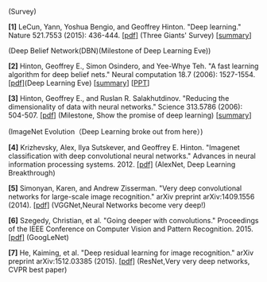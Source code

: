 
 (Survey)

**[1]** LeCun, Yann, Yoshua Bengio, and Geoffrey Hinton. "Deep learning." Nature 521.7553 (2015): 436-444. [[pdf]](http://www.cs.toronto.edu/~hinton/absps/NatureDeepReview.pdf) (Three Giants' Survey)    [[summary](https://github.com/gopala-kr/summary/blob/master/summaries/Week-1/REVIEW-Deep%20learning.md)]


(Deep Belief Network(DBN)(Milestone of Deep Learning Eve))

**[2]** Hinton, Geoffrey E., Simon Osindero, and Yee-Whye Teh. "A fast learning algorithm for deep belief nets." Neural computation 18.7 (2006): 1527-1554. [[pdf]](http://www.cs.toronto.edu/~hinton/absps/ncfast.pdf)(Deep Learning Eve) [[summary](https://github.com/gopala-kr/summary/blob/master/summaries/Week-1/A%20Fast%20Learning%20Algorithm%20for%20Deep%20Belief%20Nets.md)]  [[PPT](https://github.com/gopala-kr/summary/blob/master/summaries/Week-1/Deep_Belief_nets.pptx)]

**[3]** Hinton, Geoffrey E., and Ruslan R. Salakhutdinov. "Reducing the dimensionality of data with neural networks." Science 313.5786 (2006): 504-507. [[pdf]](http://www.cs.toronto.edu/~hinton/science.pdf) (Milestone, Show the promise of deep learning)  [[summary]()]



(ImageNet Evolution（Deep Learning broke out from here）)

**[4]** Krizhevsky, Alex, Ilya Sutskever, and Geoffrey E. Hinton. "Imagenet classification with deep convolutional neural networks." Advances in neural information processing systems. 2012. [[pdf]](http://papers.nips.cc/paper/4824-imagenet-classification-with-deep-convolutional-neural-networks.pdf) (AlexNet, Deep Learning Breakthrough)

**[5]** Simonyan, Karen, and Andrew Zisserman. "Very deep convolutional networks for large-scale image recognition." arXiv preprint arXiv:1409.1556 (2014). [[pdf]](https://arxiv.org/pdf/1409.1556.pdf) (VGGNet,Neural Networks become very deep!)

**[6]** Szegedy, Christian, et al. "Going deeper with convolutions." Proceedings of the IEEE Conference on Computer Vision and Pattern Recognition. 2015. [[pdf]](http://www.cv-foundation.org/openaccess/content_cvpr_2015/papers/Szegedy_Going_Deeper_With_2015_CVPR_paper.pdf) (GoogLeNet)

**[7]** He, Kaiming, et al. "Deep residual learning for image recognition." arXiv preprint arXiv:1512.03385 (2015). [[pdf]](https://arxiv.org/pdf/1512.03385.pdf) (ResNet,Very very deep networks, CVPR best paper) 
